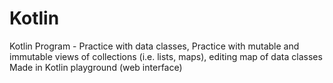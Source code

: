 # Kotlin
Kotlin Program - Practice with data classes, Practice with mutable and immutable views of collections (i.e. lists, maps), editing map of data classes
Made in Kotlin playground (web interface)
